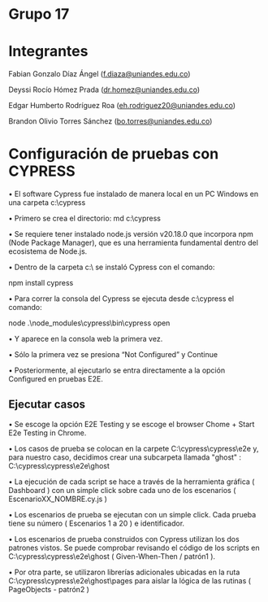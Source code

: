 # Grupo 17

# Integrantes
Fabian Gonzalo Díaz Ángel (f.diaza@uniandes.edu.co)

Deyssi Rocío Hómez Prada (dr.homez@uniandes.edu.co)

Edgar Humberto Rodríguez Roa (eh.rodriguez20@uniandes.edu.co)

Brandon Olivio Torres Sánchez (bo.torres@uniandes.edu.co)

# Configuración de pruebas con CYPRESS

•	El software Cypress fue instalado de manera local en un PC Windows en una carpeta c:\cypress

•	Primero se crea el directorio: md c:\cypress

•	Se requiere tener instalado node.js versión v20.18.0 que incorpora npm (Node Package Manager), que es una herramienta fundamental dentro del ecosistema de Node.js.

•	Dentro de la carpeta c:\ se instaló Cypress con el comando:

  npm install cypress
  
•	Para correr la consola del Cypress se ejecuta desde c:\cypress el comando:

  node  .\node_modules\cypress\bin\cypress open      
  
• Y aparece en la consola web la primera vez.

• Sólo la primera vez se presiona “Not Configured” y Continue

• Posteriormente, al ejecutarlo se entra directamente a la opción Configured en pruebas E2E.


## Ejecutar casos

• Se escoge la opción E2E Testing y se escoge el browser Chome + Start E2e Testing in Chrome.

•	Los casos de prueba se colocan en la carpete C:\cypress\cypress\e2e y, para nuestro caso, decidimos crear una subcarpeta llamada "ghost" : C:\cypress\cypress\e2e\ghost

•	La ejecución de cada script se hace a través de la herramienta gráfica ( Dashboard ) con un simple click sobre cada uno de los escenarios ( EscenarioXX_NOMBRE.cy.js )

•	Los escenarios de prueba se ejecutan con un simple click. Cada prueba tiene su número ( Escenarios 1 a 20 ) e identificador.

•	Los escenarios de prueba construidos con Cypress utilizan los dos patrones vistos. Se puede comprobar revisando el código de los scripts en C:\cypress\cypress\e2e\ghost ( Given-When-Then / patrón1 ). 

• Por otra parte, se utilizaron librerías adicionales ubicadas en la ruta C:\cypress\cypress\e2e\ghost\pages para aislar la lógica de las rutinas (  PageObjects - patrón2 )






